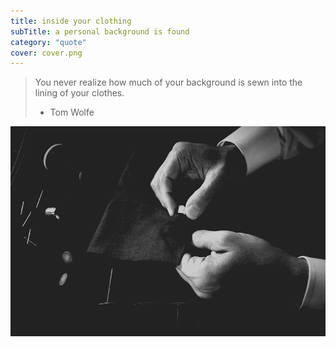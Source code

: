 ```yaml
---
title: inside your clothing
subTitle: a personal background is found
category: "quote"
cover: cover.png
---
```


> You never realize how much of your background is sewn into the lining of your clothes.
>
> - Tom Wolfe

![A tailor uses chalk, pins, and thread to adjust the arm and cuff of a suit](cover.png)
